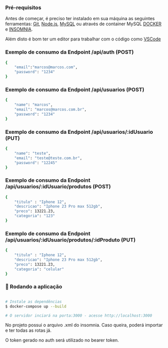 ### Pré-requisitos

Antes de começar, é preciso ter instalado em sua máquina as seguintes ferramentas:
[Git](https://git-scm.com), [Node.js](https://nodejs.org/en/), [MySQL](https://www.mysql.com/) ou através de container MySQL [DOCKER](https://hub.docker.com/_/mysql) e [INSOMNIA](https://insomnia.rest/download).

Além disto é bom ter um editor para trabalhar com o código como [VSCode](https://code.visualstudio.com/)

### Exemplo de consumo da Endpoint /api/auth (POST)
```bash
{
	"email":"marcos@marcos.com",
	"password": "1234"
}
```

### Exemplo de consumo da Endpoint /api/usuarios (POST)
```bash
{
	"name": "marcos",
	"email": "marcos@marcos.com.br",
	"password": "1234"
}
```

### Exemplo de consumo da Endpoint /api/usuarios/:idUsuario (PUT)
```bash
{
	"name": "teste",
	"email": "teste@teste.com.br",
	"password": "12245"
}
```

### Exemplo de consumo da Endpoint /api/usuarios/:idUsuario/produtos (POST)
```bash
{
	"titulo" : "Iphone 12",
	"descricao": "Iphone 23 Pro max 512gb",
	"preco": 13221.23,
	"categoria": "123"
}
```


### Exemplo de consumo da Endpoint /api/usuarios/:idUsuario/produtos/:idProduto (PUT)
```bash
{
	"titulo" : "Iphone 12",
	"descricao": "Iphone 23 Pro max 512gb",
	"preco": 13221.23,
	"categoria": "celular"
}
```

### 🎲 Rodando a aplicação

```bash

# Instale as dependências
$ docker-compose up --build 

# O servidor inciará na porta:3000 - acesse http://localhost:3000 
```

No projeto possui o arquivo .xml do insomnia. Caso queira, poderá importar e ter todas as rotas já.

O token gerado no auth será utilizado no bearer token.